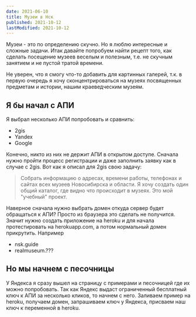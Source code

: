 ```yaml
---
date: 2021-06-10
title: Музеи в Нск
published: 2021-10-12
lastModified: 2021-10-12
---
```


Музеи - это по определению скучно. Но я люблю интересные и сложные задачи. Итак давайте попробуем найти рецепт того, как сделать посещение музеев веселым и полезным, т.е. не скучным занятием и не пустой тратой времени. 

Не уверен, что я смогу что-то добавить для картинных галерей, т.к. в первую очередь я хочу сконцентрироваться на музеях посвященных предметам и истории, нашим краеведческим музеям.

## Я бы начал с АПИ

Я выбрал несколько АПИ попробовать и сравнить:

- 2gis
- Yandex
- Google

Конечно, никто из них не держит АПИ в открытом доступе. Сначала нужно пройти процесс регистрации и даже заполнить заявку как в случае с 2gis. Вот как я описал для 2gis свою задачу:

> Собрать информацию о адресах, времени работы, телефонах и сайтах всех музеев Новосибирска и области. Я хочу создать один общий каталог, где видно что происходит в музеях. Это мой "учебный" проект.

Наверное сначала нужно выбрать домен откуда сервер будет обращаться к АПИ? Просто из браузера это сделать не получится. Значит нужно создать приложение на heroku и для начала протестировать на herokuapp.com, а потом нормальный домен прикрутить. Например

- nsk.guide
- realmuseum.???

## Но мы начнем с песочницы

У Яндекса я сразу вышел на страницу с примерами и песочницей где их можно попробовать. Так как Яндекс выдаст ограниченный бесплатный ключ к АПИ за несколько кликов, то начнем с него. Заливаем пример на heroku, получаем домен, запрашиваем ключ у Яндекса, присваем наш ключ к переменной в heroku.